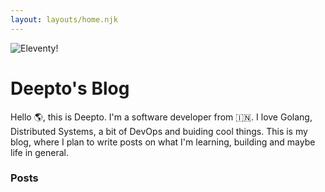 ```yaml
---
layout: layouts/home.njk
---
```


<div class="illo-container">
  <img src="https://cdn.glitch.com/cad20829-cd7f-405a-95e8-5e17b206a304%2Fillustration.svg?v=1618198438357" class="illustration" style="align: right" alt="Eleventy!">
</div>

# Deepto's Blog
Hello 🌎, this is Deepto. I'm a software developer from 🇮🇳.
 I love Golang, Distributed Systems, a bit of DevOps and buiding cool things.
This is my blog, where I plan to write posts on what I'm learning, building and maybe life in general. 

### Posts
